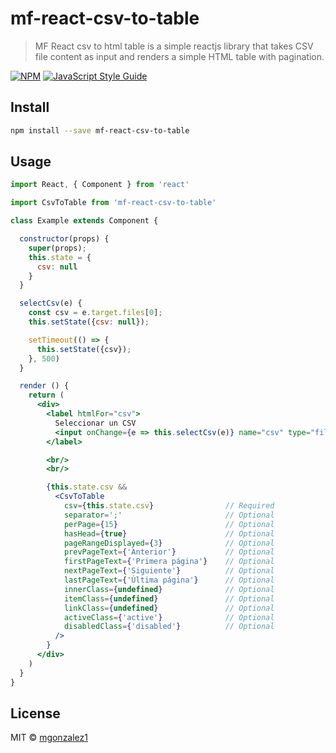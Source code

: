 # mf-react-csv-to-table

> MF React csv to html table is a simple reactjs library that takes CSV file content as input and renders a simple HTML table with pagination.

[![NPM](https://img.shields.io/npm/v/mf-react-csv-to-table.svg)](https://www.npmjs.com/package/mf-react-csv-to-table) [![JavaScript Style Guide](https://img.shields.io/badge/code_style-standard-brightgreen.svg)](https://standardjs.com)

## Install

```bash
npm install --save mf-react-csv-to-table
```

## Usage

```jsx
import React, { Component } from 'react'

import CsvToTable from 'mf-react-csv-to-table'

class Example extends Component {

  constructor(props) {
    super(props);
    this.state = {
      csv: null
    } 
  }

  selectCsv(e) {
    const csv = e.target.files[0];
    this.setState({csv: null});

    setTimeout(() => {
      this.setState({csv});
    }, 500)
  }

  render () {
    return (
      <div>
        <label htmlFor="csv">
          Seleccionar un CSV
          <input onChange={e => this.selectCsv(e)} name="csv" type="file" accept=".csv" />
        </label>

        <br/>
        <br/>

        {this.state.csv && 
          <CsvToTable 
            csv={this.state.csv}                // Required
            separator=';'                       // Optional
            perPage={15}                        // Optional
            hasHead={true}                      // Optional
            pageRangeDisplayed={3}              // Optional
            prevPageText={'Anterior'}           // Optional
            firstPageText={'Primera página'}    // Optional
            nextPageText={'Siguiente'}          // Optional
            lastPageText={'Última página'}      // Optional
            innerClass={undefined}              // Optional
            itemClass={undefined}               // Optional
            linkClass={undefined}               // Optional
            activeClass={'active'}              // Optional
            disabledClass={'disabled'}          // Optional
          />
        }
      </div>
    )
  }
}
```

## License

MIT © [mgonzalez1](https://github.com/mgonzalez1)
